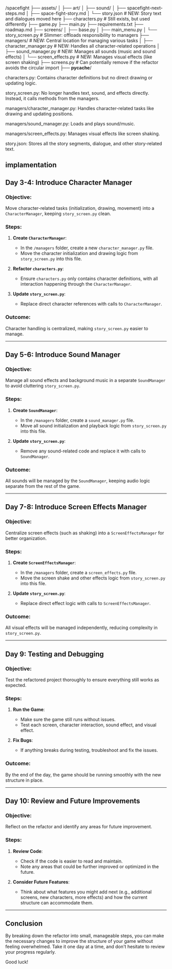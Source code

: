 /spacefight
├── assets/
│   ├── art/
│   ├── sound/
│   ├── spacefight-next-steps.md
│   ├── space-fight-story.md
│   └── story.json  # NEW: Story text and dialogues moved here
├── characters.py  # Still exists, but used differently
├── game.py
├── main.py
├── requirements.txt
├── roadmap.md
├── screens/
│   ├── base.py
│   ├── main_menu.py
│   └── story_screen.py  # Slimmer: offloads responsibility to managers
├── managers/  # NEW: Central location for managing various tasks
│   ├── character_manager.py  # NEW: Handles all character-related operations
│   ├── sound_manager.py      # NEW: Manages all sounds (music and sound effects)
│   └── screen_effects.py     # NEW: Manages visual effects (like screen shaking)
├── screens.py  # Can potentially remove if the refactor avoids the circular import
├── __pycache__/


characters.py: Contains character definitions but no direct drawing or updating logic.

story_screen.py: No longer handles text, sound, and effects directly. Instead, it calls methods from the managers.

managers/character_manager.py: Handles character-related tasks like drawing and updating positions.

managers/sound_manager.py: Loads and plays sound/music.

managers/screen_effects.py: Manages visual effects like screen shaking.

story.json: Stores all the story segments, dialogue, and other story-related text.


## implamentation


## Day 3-4: Introduce Character Manager
### Objective: 
Move character-related tasks (initialization, drawing, movement) into a `CharacterManager`, keeping `story_screen.py` clean.

### Steps:
1. **Create `CharacterManager`**:
   - In the `/managers` folder, create a new `character_manager.py` file.
   - Move the character initialization and drawing logic from `story_screen.py` into this file.

2. **Refactor `characters.py`**:
   - Ensure `characters.py` only contains character definitions, with all interaction happening through the `CharacterManager`.

3. **Update `story_screen.py`**:
   - Replace direct character references with calls to `CharacterManager`.

### Outcome:
Character handling is centralized, making `story_screen.py` easier to manage.

---

## Day 5-6: Introduce Sound Manager
### Objective: 
Manage all sound effects and background music in a separate `SoundManager` to avoid cluttering `story_screen.py`.

### Steps:
1. **Create `SoundManager`**:
   - In the `/managers` folder, create a `sound_manager.py` file.
   - Move all sound initialization and playback logic from `story_screen.py` into this file.

2. **Update `story_screen.py`**:
   - Remove any sound-related code and replace it with calls to `SoundManager`.

### Outcome:
All sounds will be managed by the `SoundManager`, keeping audio logic separate from the rest of the game.

---

## Day 7-8: Introduce Screen Effects Manager
### Objective: 
Centralize screen effects (such as shaking) into a `ScreenEffectsManager` for better organization.

### Steps:
1. **Create `ScreenEffectsManager`**:
   - In the `/managers` folder, create a `screen_effects.py` file.
   - Move the screen shake and other effects logic from `story_screen.py` into this file.

2. **Update `story_screen.py`**:
   - Replace direct effect logic with calls to `ScreenEffectsManager`.

### Outcome:
All visual effects will be managed independently, reducing complexity in `story_screen.py`.

---

## Day 9: Testing and Debugging
### Objective: 
Test the refactored project thoroughly to ensure everything still works as expected.

### Steps:
1. **Run the Game**:
   - Make sure the game still runs without issues.
   - Test each screen, character interaction, sound effect, and visual effect.

2. **Fix Bugs**:
   - If anything breaks during testing, troubleshoot and fix the issues.

### Outcome:
By the end of the day, the game should be running smoothly with the new structure in place.

---

## Day 10: Review and Future Improvements
### Objective: 
Reflect on the refactor and identify any areas for future improvement.

### Steps:
1. **Review Code**:
   - Check if the code is easier to read and maintain.
   - Note any areas that could be further improved or optimized in the future.

2. **Consider Future Features**:
   - Think about what features you might add next (e.g., additional screens, new characters, more effects) and how the current structure can accommodate them.

---

## Conclusion
By breaking down the refactor into small, manageable steps, you can make the necessary changes to improve the structure of your game without feeling overwhelmed. Take it one day at a time, and don't hesitate to review your progress regularly.

Good luck!

